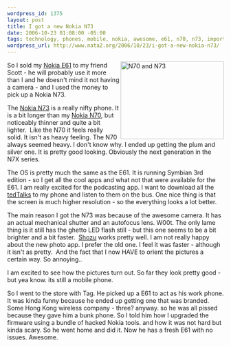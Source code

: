 ```yaml
--- 
wordpress_id: 1375
layout: post
title: I got a new Nokia N73
date: 2006-10-23 01:08:00 -05:00
tags: technology, phones, mobile, nokia, awesome, e61, n70, n73, import
wordpress_url: http://www.nata2.org/2006/10/23/i-got-a-new-nokia-n73/
---
```

<p><a title="Photo Sharing" href="http://www.flickr.com/photos/natatwo/277051287/"><img height="180" alt="N70 and N73" src="http://static.flickr.com/109/277051287_a4bb938093_m.jpg" width="240" align="right"></a> So I sold my <a href="http://europe.nokia.com/A4142101">Nokia E61</a> to my friend Scott - he will probably use it more than I and he doesn't mind it not having a camera - and I used the money to pick up a Nokia N73. </p> <p>The <a href="http://www.nokia.com/nseries/index.html?loc=inside,main_n73">Nokia N73</a> is a really nifty phone. It is a bit longer than my <a href="http://www.nokia.com/nseries/index.html?loc=inside,main_n70">Nokia N70</a>, but noticeably thinner and quite a bit lighter.&nbsp; Like the N70 it feels really solid. It isn't as heavy feeling. The N70 always seemed heavy. I don't know why. I ended up getting the plum and silver one. It is pretty good looking. Obviously the next generation in the N7X series. </p> <p>The OS is pretty much the same as the E61. It is running Symbian 3rd edition - so I get all the cool apps and what not that were available for the&nbsp; E61. I am really excited for the podcasting app. I want to download all the <a href="http://www.ted.com/tedtalks/">tedTalks</a> to my phone and listen to them on the bus. One nice thing is that the screen is much higher resolution - so the everything looks a lot better. </p> <p>The main reason I got the N73 was because of the awesome camera. It has an actual mechanical shutter and an autofocus lens. W00t. The only lame thing is&nbsp;it still&nbsp;has the ghetto LED flash still - but this one seems to be a bit brighter and a bit faster.&nbsp; <a href="http://shozu.com">Shozu</a> works pretty well. I am not really happy about the new photo app. I prefer the old one. I feel it was faster - although it isn't as pretty.&nbsp; And the fact that I now HAVE to orient the pictures a certain way. So annoying.. </p> <p>I am excited to see how the pictures turn out. So far they look pretty good - but yea know. its still a mobile phone. </p> <p>So I went to the store with Tag. He picked up a E61 to act as his work phone. It was kinda funny because he ended up getting one that was branded.&nbsp; Some Hong Kong wireless company - three? anyway. so he was all pissed because they gave him a bunk phone. So I told him how I upgraded the firmware using a bundle of hacked Nokia tools. and how it was not hard but kinda scary. So he went home and did it. Now he has a fresh E61 with no issues. Awesome.</p>
